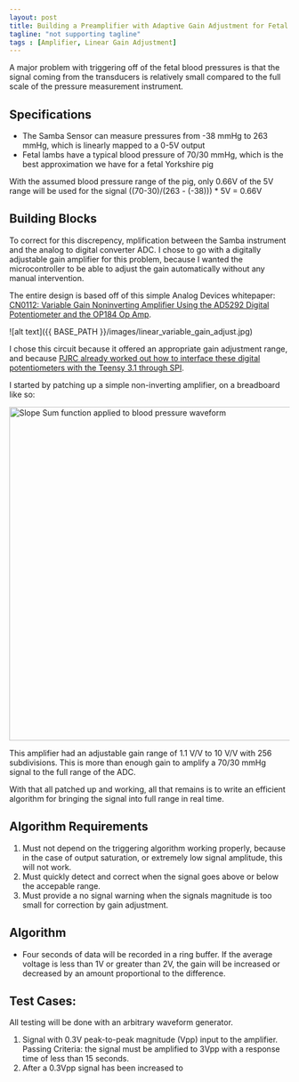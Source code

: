 ```yaml
---
layout: post
title: Building a Preamplifier with Adaptive Gain Adjustment for Fetal Blood Pressure Measurement
tagline: "not supporting tagline"
tags : [Amplifier, Linear Gain Adjustment]
---
```


A major problem with triggering off of the fetal blood pressures is that the signal coming from the transducers is relatively small compared to the full scale of the pressure measurement instrument. 

## Specifications

* The Samba Sensor can measure pressures from -38 mmHg to 263 mmHg, which is linearly mapped to a 0-5V output
* Fetal lambs have a typical blood pressure of 70/30 mmHg, which is the best approximation we have for a fetal Yorkshire pig

With the assumed blood pressure range of the pig, only 0.66V of the 5V range will be used for the signal ((70-30)/(263 - (-38))) * 5V = 0.66V

## Building Blocks

To correct for this discrepency, mplification between the Samba instrument and the analog to digital converter <abbr>ADC</abbr>. I chose to go with a digitally adjustable gain amplifier for this problem, because I wanted the microcontroller to be able to adjust the gain automatically without any manual intervention. 

The entire design is based off of this simple Analog Devices whitepaper: [CN0112: Variable Gain Noninverting Amplifier Using the AD5292 Digital Potentiometer and the OP184 Op Amp](http://www.analog.com/en/circuits-from-the-lab/cn0112/vc.html).

![alt text]({{ BASE_PATH }}/images/linear_variable_gain_adjust.jpg)

I chose this circuit because it offered an appropriate gain adjustment range, and because [PJRC already worked out how to interface these digital potentiometers with the Teensy 3.1 through SPI](https://www.pjrc.com/teensy/td_libs_SPI.html).

I started by patching up a simple non-inverting amplifier, on a breadboard like so:

<img src="{{ BASE_PATH }}/images/gain_adjust_amplifier.JPG" alt="Slope Sum function applied to blood pressure waveform" style="width: 600px;"/>

This amplifier had an adjustable gain range of 1.1 V/V to 10 V/V with 256 subdivisions. This is more than enough gain to amplify a 70/30 mmHg signal to the full range of the ADC.

With that all patched up and working, all that remains is to write an efficient algorithm for bringing the signal into full range in real time.

## Algorithm Requirements

1. Must not depend on the triggering algorithm working properly, because in the case of output saturation, or extremely low signal amplitude, this will not work.
2. Must quickly detect and correct when the signal goes above or below the accepable range.
3. Must provide a no signal warning when the signals magnitude is too small for correction by gain adjustment.

## Algorithm

* Four seconds of data will be recorded in a ring buffer. If the average voltage is less than 1V or greater than 2V, the gain will be increased or decreased by an amount proportional to the difference.

## Test Cases:

All testing will be done with an arbitrary waveform generator.

1. Signal with 0.3V peak-to-peak magnitude (<abbr>Vpp</abbr>) input to the amplifier. Passing Criteria: the signal must be amplified to 3Vpp with a response time of less than 15 seconds.
2. After a 0.3Vpp signal has been increased to 